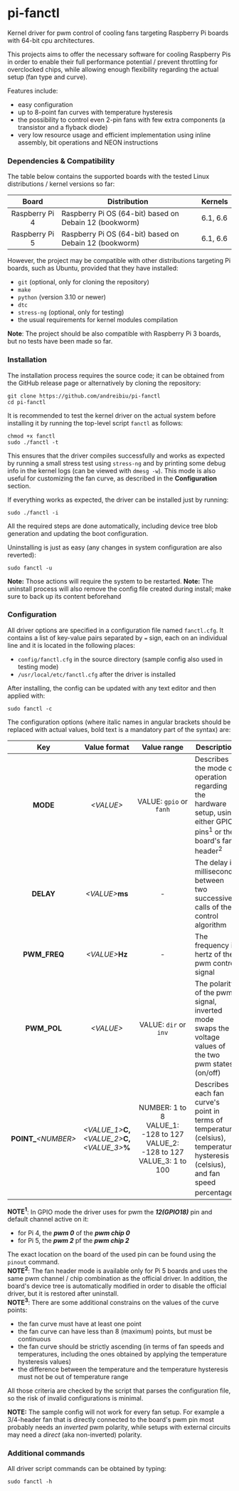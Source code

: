 # pi-fanctl

Kernel driver for pwm control of cooling fans targeting Raspberry Pi boards with
64-bit cpu architectures.

This projects aims to offer the necessary software for cooling Raspberry Pis in
order to enable their full performance potential / prevent throttling for
overclocked chips, while allowing enough flexibility regarding the actual
setup (fan type and curve).

Features include:

- easy configuration
- up to 8-point fan curves with temperature hysteresis
- the possibility to control even 2-pin fans with few extra components
  (a transistor and a flyback diode)
- very low resource usage and efficient implementation using inline assembly,
  bit operations and NEON instructions

### Dependencies & Compatibility

The table below contains the supported boards with the tested Linux
distributions / kernel versions so far:

| Board                    | Distribution                                            | Kernels  |
|:------------------------:| ------------------------------------------------------- | -------- |
| Raspberry Pi 4           | Raspberry Pi OS (64-bit) based on Debain 12 (bookworm)  | 6.1, 6.6 |
| Raspberry Pi 5           | Raspberry Pi OS (64-bit) based on Debain 12 (bookworm)  | 6.1, 6.6 |

However, the project may be compatible with other distributions targeting Pi boards,
such as Ubuntu, provided that they have installed:

- `git` (optional, only for cloning the repository)
- `make`
- `python` (version 3.10 or newer)
- `dtc`
- `stress-ng` (optional, only for testing)
- the usual requirements for kernel modules compilation

**Note**: The project should be also compatible with Raspberry Pi 3 boards, but
no tests have been made so far.

### Installation

The installation process requires the source code; it can be obtained from the
GitHub release page or alternatively by cloning the repository:

```shell
git clone https://github.com/andreibiu/pi-fanctl
cd pi-fanctl
```

It is recommended to test the kernel driver on the actual system before
installing it by running the top-level script `fanctl` as follows:

```shell
chmod +x fanctl
sudo ./fanctl -t
```

This ensures that the driver compiles successfully and works as expected by running
a small stress test using `stress-ng` and by printing some debug info in the
kernel logs (can be viewed with `dmesg -w`). This mode is also useful for
customizing the fan curve, as described in the **Configuration** section.

If everything works as expected, the driver can be installed just by running:

```shell
sudo ./fanctl -i
```

All the required steps are done automatically, including device tree blob generation
and updating the boot configuration.

Uninstalling is just as easy (any changes in system configuration are also reverted):

```shell
sudo fanctl -u
```

**Note:** Those actions will require the system to be restarted.
**Note:** The uninstall process will also remove the config file created during
install; make sure to back up its content beforehand

### Configuration

All driver options are specified in a configuration file named `fanctl.cfg`. It
contains a list of key-value pairs separated by `=` sign, each on an individual
line and it is located in the following places:

- `config/fanctl.cfg` in the source directory (sample config also used in testing mode)
- `/usr/local/etc/fanctl.cfg` after the driver is installed

After installing, the config can be updated with any text editor and then applied
with:

```shell
sudo fanctl -c
```

The configuration options (where italic names in angular brackets should be
replaced with actual values, bold text is a mandatory part of the syntax) are:

| Key                     | Value format                                             | Value range                                                                               | Description                                                                                                                                |
|:-----------------------:|:--------------------------------------------------------:|:-----------------------------------------------------------------------------------------:| ------------------------------------------------------------------------------------------------------------------------------------------ |
| __MODE__                | *\<VALUE\>*                                              | VALUE: `gpio` or `fanh`                                                                   | Describes the mode of operation regarding the hardware setup, using either GPIO pins<sup>1</sup> or the board's fan header<sup>2</sup>     |
| __DELAY__               | *\<VALUE\>*__ms__                                        | -                                                                                         | The delay in milliseconds between two successive calls of the control algorithm                                                            |
| __PWM_FREQ__            | *\<VALUE\>*__Hz__                                        | -                                                                                         | The frequency in hertz of the pwm control signal                                                                                           |
| __PWM_POL__             | *\<VALUE\>*                                              | VALUE: `dir` or `inv`                                                                     | The polarity of the pwm signal, inverted mode swaps the voltage values of the two pwm states (on/off)                                      |
| __POINT\___*\<NUMBER\>* | *\<VALUE_1\>*__C,__*\<VALUE_2\>*__C,__*\<VALUE_3\>*__%__ | NUMBER: 1 to 8 <br> VALUE_1: -128 to 127 <br> VALUE_2: -128 to 127 <br> VALUE_3: 1 to 100 | Describes each fan curve's point in terms of temperature (celsius), temperature hysteresis (celsius), and fan speed percentage<sup>3</sup> |

**NOTE<sup>1</sup>**: In GPIO mode the driver uses for pwm the ***12(GPIO18)***
pin and default channel active on it:
- for Pi 4, the ***pwm 0*** of the ***pwm chip 0***
- for Pi 5, the ***pwm 2*** pf the ***pwm chip 2***

The exact location on the board of the used pin can be found using the `pinout`
command.  
**NOTE<sup>2</sup>**: The fan header mode is available only for Pi 5 boards and
uses the same pwm channel / chip combination as the official driver. In addition,
the board's device tree is automatically modified in order to disable the
official driver, but it is restored after uninstall.  
**NOTE<sup>3</sup>**: There are some additional constrains on the values of the curve points:

 - the fan curve must have at least one point
 - the fan curve can have less than 8 (maximum) points, but must be continuous
 - the fan curve should be strictly ascending (in terms of fan speeds and
   temperatures, including the ones obtained by applying the temperature
   hysteresis values)
 - the difference between the temperature and the temperature hysteresis must not
   be out of temperature range

All those criteria are checked by the script that parses the configuration file, so
the risk of invalid configurations is minimal.

**NOTE:** The sample config will not work for every fan setup. For example a
3/4-header fan that is directly connected to the board's pwm pin most probably
needs an *inverted* pwm polarity, while setups with external circuits may need
a *direct* (aka non-inverted) polarity.

### Additional commands

All driver script commands can be obtained by typing:

```shell
sudo fanctl -h
```